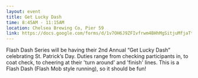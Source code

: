 ```yaml
---
layout: event
title: Get Lucky Dash
time: 8:45AM - 11:15AM
location: Chelsea Brewing Co, Pier 59
link: https://docs.google.com/forms/d/1v7OH6J9ZFIvfrwm4BHhMgSitjuMfjaTtuGBVLLVpPes/viewform
---
```

Flash Dash Series will be having their 2nd Annual “Get Lucky Dash” celebrating St. Patrick’s Day. Duties range from checking participants in, to coat check, to cheering at their 'turn around' and 'finish' lines. This is a Flash Dash (Flash Mob style running), so it should be fun!
